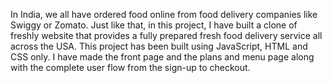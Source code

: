 In India, we all have ordered food online from food delivery companies like Swiggy or Zomato. Just like that, in this project, I have built a clone of freshly website that provides a fully prepared fresh food delivery service all across the USA. This project has been built using JavaScript, HTML and CSS only. I have made the front page and the plans and menu page along with the complete user flow from the sign-up to checkout.
